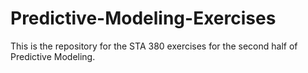 # Predictive-Modeling-Exercises
This is the repository for the STA 380 exercises for the second half of Predictive Modeling.
